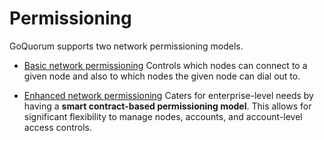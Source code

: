 # Permissioning

GoQuorum supports two network permissioning models. 

* [Basic network permissioning](http://docs.goquorum.com/en/latest/Permissioning/Basic%20NetworkPermissions/)
    Controls which nodes can connect to a given node and also to which nodes the given node can dial out to.

* [Enhanced network permissioning](http://docs.goquorum.com/en/latest/Permissioning/Enhanced%20Permissions%20Model/Overview/)
    Caters for enterprise-level needs by having a **smart contract-based permissioning model**.  This allows
    for significant flexibility to manage nodes, accounts, and account-level access controls.
